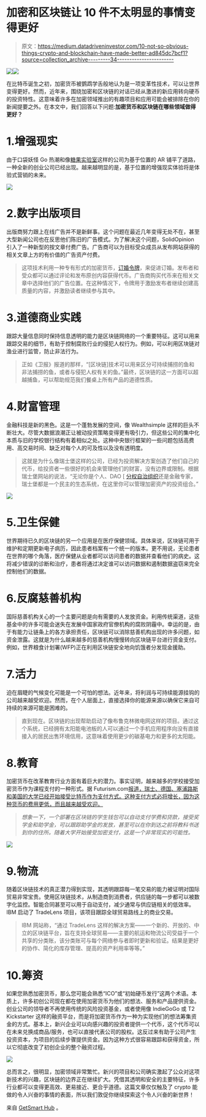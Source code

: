 # 加密和区块链让 10 件不太明显的事情变得更好

> 原文：<https://medium.datadriveninvestor.com/10-not-so-obvious-things-crypto-and-blockchain-have-made-better-ad845dc7bcf1?source=collection_archive---------34----------------------->

[![](img/837bb6c7a4e2b60c6137d27cb4bff260.png)](http://www.track.datadriveninvestor.com/1B9E)![](img/fe4c918c8ef4111cc9137876b31a73c9.png)

在比特币诞生之初，加密货币被鹦鹉学舌般地认为是一项变革性技术，可以让世界变得更好。然而，近年来，围绕加密和区块链的对话已经从激进的新应用转向硬币的投资特性。这意味着许多在加密领域推出的有趣项目和应用可能会被排除在你的新闻提要之外。在本文中，我们回答以下问题:**加密货币和区块链在哪些领域做得更好？**

# 1.增强现实

由于口袋妖怪 Go 热潮和像[糖果实验室](http://candylab.com/)这样的公司为基于位置的 AR 铺平了道路，一种全新的创业公司已经出现。越来越明显的是，基于位置的增强现实体验将是体验式营销的未来。

![](img/4f4fb0872d9862baeb2ecceb368aee5b.png)

# 2.数字出版项目

出版商努力跟上在线广告并不是新鲜事。这个问题在最近几年变得无处不在，甚至大型新闻公司也在反思他们陈旧的广告模式。为了解决这个问题，SolidOpinion 引入了一种新型的按文章付费广告。广告商可以为目标受众成员从发布网站获得的相关文章上方的有价值的广告资产付费。

> 这项技术利用一种专有形式的加密货币，[订婚令牌](http://engagementtoken.com/)，来促进订婚。发布者和受众都可以通过评论和发布原创内容获得代币。广告商购买代币来在相关文章中选择他们的广告位置。在这种情况下，令牌用于激励发布者继续创建高质量的内容，并激励读者继续参与其中。

# 3.道德商业实践

跟踪大量信息同时保持信息透明的能力是区块链网络的一个重要特征。这可以用来跟踪交易的细节，有助于控制腐败行业的侵犯人权行为。例如，可以利用区块链对渔业进行监管，防止非法行为。

> 正如《卫报》报道的那样，“[区块链]技术可以用来区分可持续捕捞的鱼和非法捕捞的鱼，或者与侵犯人权有关的鱼。”最终，区块链的这一方面可以超越捕鱼，可以帮助规范我们餐桌上所有产品的道德性质。

# 4.财富管理

金融科技是新的黑色。这是一个蓬勃发展的空间，像 Wealthsimple 这样的巨头不断壮大。尽管大数据浪潮正让被动投资策略变得更有吸引力，但这些公司的集中化本质与旧的学校银行结构有着相似之处。这种中央银行框架的一些问题包括高费用、高交易时间、缺乏对每个人的可及性以及没有透明度。

> 这就是为什么像瑞士堡这样的公司，已经为投资解决方案创造了他们自己的代币，给投资者一些很好的机会来管理他们的财富，没有边界或限制。根据瑞士堡网站的说法，“无论你是个人、DAO [ [分权自治组织](https://getsmart.coinsmart.com/articles/decentralized-applications-dapps/?type=smart)还是金融专家，瑞士堡都是一个民主的生态系统，在这里你可以管理加密资产的投资组合。”

![](img/e4b3c7c9af26d451f95f446e77c63d72.png)

# 5.卫生保健

世界期待已久的区块链的另一个应用是在医疗保健领域。具体来说，区块链可用于维护和定期更新电子病历，因此患者档案有一个统一的版本。更不用说，无论患者在世界的哪个角落，医疗保健从业者都可以访问患者的数据并查看他们的病史。这将减少错误的诊断和治疗，患者将通过决定谁可以访问数据和遏制数据盗窃来完全控制他们的数据。

# 6.反腐慈善机构

国际慈善机构关心的一个主要问题是向有需要的人发放资金。利用传统渠道，这些基金中的许多可能会迷失在发展中国家政府官僚机构的腐败阴霾中。幸运的是，由于有能力让链条上的各方承担责任，区块链可以消除慈善机构出现的许多问题，如资金泄露。这就是为什么越来越多的慈善机构慢慢转向区块链平台进行资金支付。例如，世界粮食计划署(WFP)正在利用区块链安全地向饥饿者分发现金援助。

# 7.活力

迫在眉睫的气候变化可能是一个可怕的想法。近年来，将利润与可持续能源挂钩的公司越来越受欢迎。然而，在个人层面上，直接选择你的能源来源以确保它来自可持续的来源可能是困难的。

> 直到现在。区块链的出现帮助启动了像布鲁克林微电网这样的项目。通过这个系统，已经拥有太阳能电池板的人可以通过一个手机应用程序向没有直接接入的居民出售环境信用，这意味着使用更少的碳基电力和更多的太阳能。

# 8.教育

加密货币在改革教育行业方面有着巨大的潜力。事实证明，越来越多的学校接受加密货币作为课程支付的一种形式。据 Futurism.com[报道，瑞士、德国、塞浦路斯和美国的大学已经开始接受比特币作为支付方式。这种支付方式必将增长，因为这种货币的费用更低，而且越来越受欢迎。](https://futurism.com/schools-accepting-bitcoin-tuition/)

> *想象一下，一个部署在区块链的学生钱包可以自动支付学费和贷款，接受奖学金和助学金，可以跟踪助学金的发放，甚至可以在你到达之前将教科书送到你的住所。随着大学开始接受加密支付，这是一个非常现实的可能性。*

![](img/13e92fa5af6adbb65b982169f1c806c0.png)

# 9.物流

随着区块链技术的真正潜力得到实现，其透明跟踪每一笔交易的能力被证明对国际贸易非常宝贵。使用区块链技术，从制造商到消费者，供应链的每一步都可以被数字化监控。智能合同甚至可以用于自动支付，减少通常与供应链相关的低效率。IBM 启动了 TradeLens 项目，该项目跟踪全球贸易路线上的商业交易。

> IBM 网站称，“通过 TradeLens 这样的解决方案——一个新的、开放的、中立的区块链平台，旨在支持全球贸易——主要的航运和物流公司受益于一个共享的分类账，该分类账可与每个网络参与者即时更新和验证。结果是更好的协作、简化的库存管理、提高的资产利用率等等。”

# 10.筹资

如果您熟悉加密货币，那么您可能会熟悉“ICO”或“初始硬币发行”这两个术语。本质上，许多初创公司现在都在使用加密货币为他们的想法、服务和产品提供资金。创业公司的领导者不再使用传统的风险投资基金，或者使用像 IndieGoGo 或 T2 Kickstarter 这样的融资平台，而是将加密货币作为一种为实现他们的想法筹集资金的方式。基本上，新兴企业可以向感兴趣的投资者提供一个代币，这个代币可以在未来兑换成商品/服务，也可以直接代表公司的股权。这反过来有助于公司产生投资资本，为项目的后续步骤提供资金。因为这种方式很容易跟踪和获得资金，所以它彻底改变了初创企业的整个融资过程。

![](img/7b8a498c41aaaa57d8f3c2d9b7f50195.png)

总而言之，很明显，加密领域非常繁忙。新兴的项目和公司确实激起了公众对这项新技术的兴趣，区块链的边界正在继续扩大。凭借其透明和安全的主要特征，许多行业都可以变得更高效、更易接近、更合乎道德。这篇文章仅仅触及了 crypto 能做的令人兴奋的事情的表面，所以我们敦促你继续探索这个令人兴奋的新世界！

来自 [GetSmart Hub](https://getsmart.coinsmart.com/10-not-so-obvious-things-crypto-and-blockchain-have-made-better/) 。